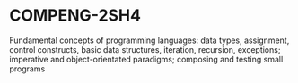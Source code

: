 # COMPENG-2SH4
Fundamental concepts of programming languages: data types, assignment, control constructs, basic data structures, iteration, recursion, exceptions; imperative and object-orientated paradigms; composing and testing small programs
